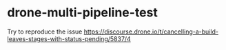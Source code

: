 # drone-multi-pipeline-test
Try to reproduce the issue https://discourse.drone.io/t/cancelling-a-build-leaves-stages-with-status-pending/5837/4
